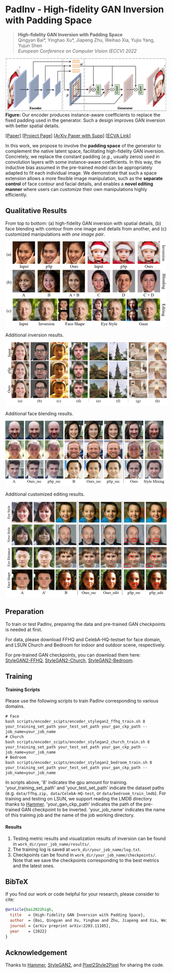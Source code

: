 # PadInv - High-fidelity GAN Inversion with Padding Space

> **High-fidelity GAN Inversion with Padding Space** <br>
> Qingyan Bai*, Yinghao Xu*, Jiapeng Zhu, Weihao Xia, Yujiu Yang, Yujun Shen <br>
> *European Conference on Computer Vision (ECCV) 2022*

![image](./docs/assets/framework.png)
**Figure:** Our encoder produces instance-aware coefficients to replace the fixed padding used in the generator. Such a design improves GAN inversion with better spatial details.

[[Paper](https://www.ecva.net/papers/eccv_2022/papers_ECCV/papers/136750036.pdf)]
[[Project Page](https://ezioby.github.io/padinv/)]
[[ArXiv Paper with Supp](https://arxiv.org/abs/2203.11105)]
[[ECVA Link](https://www.ecva.net/papers/eccv_2022/papers_ECCV/html/877_ECCV_2022_paper.php)]

In this work, we propose to involve the **padding space** of the generator to complement the native latent space, facilitating high-fidelity GAN inversion. Concretely, we replace the constant padding (*e.g.*, usually zeros) used in convolution layers with some instance-aware coefficients. In this way, the inductive bias assumed in the pre-trained model can be appropriately adapted to fit each individual image. We demonstrate that such a space extension allows a more flexible image manipulation, such as the **separate control** of face contour and facial details, and enables a **novel editing manner** where users can *customize* their own manipulations highly efficiently.

## Qualitative Results

From top to bottom: (a) high-fidelity GAN inversion with spatial details, (b) face blending with contour from one image and details from another, and (c) customized manipulations *with one image pair*.

![image](./docs/assets/teaser.png)

Additional inversion results.

![image](./docs/assets/inversion.png)

Additional face blending results.

![image](./docs/assets/face_blending.png)

Additional customized editing results.

![image](./docs/assets/customized_editing.png)

## Preparation
To train or test PadInv, preparing the data and pre-trained GAN checkpoints is needed at first.

For data, please download FFHQ and CelebA-HQ-testset for face domain, 
and LSUN Church and Bedroom for indoor and outdoor scene, respectively.

For pre-trained GAN checkpoints, you can download them here: 
[StyleGAN2-FFHQ](https://drive.google.com/file/d/1cF7oKKVOgMuXpXifSeD8PyaVYTBaOBsf/view?usp=sharing), 
[StyleGAN2-Church](https://drive.google.com/file/d/1Ww9YXlAVuRt0Ign0ulYtsttmX7Mh35wH/view?usp=sharing), 
[StyleGAN2-Bedroom](https://drive.google.com/file/d/1LTEU2Dt2pyJTHHUTjwFWAkmNco3EXmfL/view?usp=sharing).

## Training
#### Training Scripts
Please use the following scripts to train PadInv corresponding to various domains.  
```
# Face
bash scripts/encoder_scipts/encoder_stylegan2_ffhq_train.sh 8 your_training_set_path your_test_set_path your_gan_ckp_path --job_name=your_job_name 
# Church
bash scripts/encoder_scipts/encoder_stylegan2_church_train.sh 8 your_training_set_path your_test_set_path your_gan_ckp_path --job_name=your_job_name 
# Bedroom
bash scripts/encoder_scipts/encoder_stylegan2_bedroom_train.sh 8 your_training_set_path your_test_set_path your_gan_ckp_path --job_name=your_job_name 
```
In scripts above, '8' indicates the gpu amount for training. 
'your_training_set_path' and 'your_test_set_path' indicate the dataset paths 
(e.g. ```data/ffhq.zip, data/CelebA-HQ-test```, or ```data/bedroom_train_lmdb```).
For training and testing on LSUN, we support reading the LMDB directory thanks to 
[Hammer](https://github.com/bytedance/Hammer). 
 'your_gan_ckp_path' indicates the path of the pre-trained GAN checkpoint to be inverted. 
'your_job_name' indicates the name of this training job and the name of the job working directory.

#### Results
1. Testing metric results and visualization results of inversion can be found in ```work_dir/your_job_name/results/```.
2. The training log is saved at ```work_dir/your_job_name/log.txt```.
3. Checkpoints can be found in ```work_dir/your_job_name/checkpoints/```. 
Note that we save the checkpoints corresponding to the best metrics and the latest ones.


## BibTeX

If you find our work or code helpful for your research, please consider to cite:
```bibtex
@article{bai2022high,
  title   = {High-fidelity GAN Inversion with Padding Space},
  author  = {Bai, Qingyan and Xu, Yinghao and Zhu, Jiapeng and Xia, Weihao and Yang, Yujiu and Shen, Yujun},
  journal = {arXiv preprint arXiv:2203.11105},
  year    = {2022}
}
```

## Acknowledgement
Thanks to
[Hammer](https://github.com/bytedance/Hammer),
[StyleGAN2](https://github.com/NVlabs/stylegan2), and
[Pixel2Style2Pixel](https://github.com/eladrich/pixel2style2pixel)
for sharing the code.

